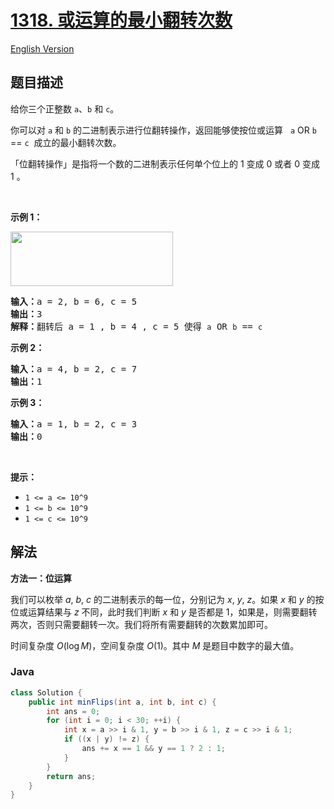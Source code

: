 # [1318. 或运算的最小翻转次数](https://leetcode.cn/problems/minimum-flips-to-make-a-or-b-equal-to-c)

[English Version](/solution/1300-1399/1318.Minimum%20Flips%20to%20Make%20a%20OR%20b%20Equal%20to%20c/README_EN.md)

## 题目描述

<!-- 这里写题目描述 -->

<p>给你三个正整数&nbsp;<code>a</code>、<code>b</code> 和 <code>c</code>。</p>

<p>你可以对 <code>a</code> 和 <code>b</code>&nbsp;的二进制表示进行位翻转操作，返回能够使按位或运算&nbsp; &nbsp;<code>a</code> OR <code>b</code> == <code>c</code>&nbsp;&nbsp;成立的最小翻转次数。</p>

<p>「位翻转操作」是指将一个数的二进制表示任何单个位上的 1 变成 0 或者 0 变成 1 。</p>

<p>&nbsp;</p>

<p><strong>示例 1：</strong></p>

<p><img alt="" src="https://fastly.jsdelivr.net/gh/doocs/leetcode@main/solution/1300-1399/1318.Minimum%20Flips%20to%20Make%20a%20OR%20b%20Equal%20to%20c/images/sample_3_1676.png" style="height: 87px; width: 260px;"></p>

<pre><strong>输入：</strong>a = 2, b = 6, c = 5
<strong>输出：</strong>3
<strong>解释：</strong>翻转后 a = 1 , b = 4 , c = 5 使得 <code>a</code> OR <code>b</code> == <code>c</code></pre>

<p><strong>示例 2：</strong></p>

<pre><strong>输入：</strong>a = 4, b = 2, c = 7
<strong>输出：</strong>1
</pre>

<p><strong>示例 3：</strong></p>

<pre><strong>输入：</strong>a = 1, b = 2, c = 3
<strong>输出：</strong>0
</pre>

<p>&nbsp;</p>

<p><strong>提示：</strong></p>

<ul>
	<li><code>1 &lt;= a &lt;= 10^9</code></li>
	<li><code>1 &lt;= b&nbsp;&lt;= 10^9</code></li>
	<li><code>1 &lt;= c&nbsp;&lt;= 10^9</code></li>
</ul>

## 解法

**方法一：位运算**

我们可以枚举 $a$, $b$, $c$ 的二进制表示的每一位，分别记为 $x$, $y$, $z$。如果 $x$ 和 $y$ 的按位或运算结果与 $z$ 不同，此时我们判断 $x$ 和 $y$ 是否都是 $1$，如果是，则需要翻转两次，否则只需要翻转一次。我们将所有需要翻转的次数累加即可。

时间复杂度 $O(\log M)$，空间复杂度 $O(1)$。其中 $M$ 是题目中数字的最大值。

### **Java**

```java
class Solution {
    public int minFlips(int a, int b, int c) {
        int ans = 0;
        for (int i = 0; i < 30; ++i) {
            int x = a >> i & 1, y = b >> i & 1, z = c >> i & 1;
            if ((x | y) != z) {
                ans += x == 1 && y == 1 ? 2 : 1;
            }
        }
        return ans;
    }
}
```
